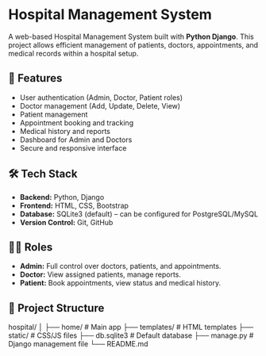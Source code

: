 #  Hospital Management System

A web-based Hospital Management System built with **Python Django**. This project allows efficient management of patients, doctors, appointments, and medical records within a hospital setup.

## 🚀 Features

- User authentication (Admin, Doctor, Patient roles)
- Doctor management (Add, Update, Delete, View)
- Patient management
- Appointment booking and tracking
- Medical history and reports
- Dashboard for Admin and Doctors
- Secure and responsive interface

## 🛠️ Tech Stack

- **Backend:** Python, Django
- **Frontend:** HTML, CSS, Bootstrap
- **Database:** SQLite3 (default) – can be configured for PostgreSQL/MySQL
- **Version Control:** Git, GitHub

## 🧑‍💻 Roles

- **Admin:** Full control over doctors, patients, and appointments.
- **Doctor:** View assigned patients, manage reports.
- **Patient:** Book appointments, view status and medical history.

## 📂 Project Structure

hospital/
│
├── home/ # Main app
├── templates/ # HTML templates
├── static/ # CSS/JS files
├── db.sqlite3 # Default database
├── manage.py # Django management file
└── README.md
